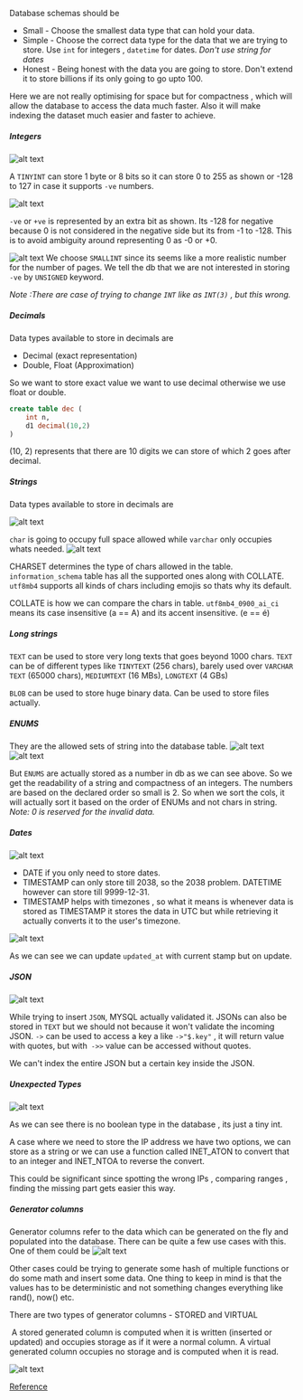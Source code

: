 Database schemas should be 
- Small - Choose the smallest data type that can hold your data. 
- Simple - Choose the correct data type for the data that we are trying to store. Use `int` for integers , `datetime` for dates. *Don't use string for dates*
- Honest - Being honest with the data you are going to store. Don't extend it to store billions if its only going to go upto 100.

Here we are not really optimising for space but for compactness , which will allow the database to access the data much faster. Also it will make indexing the dataset much easier and faster to achieve. 

##### Integers

![alt text](/resources/Screenshot%202024-02-18%20at%2011.46.49 PM.png)

A `TINYINT` can store 1 byte or 8 bits so it can store 0 to 255 as shown or -128 to 127 in case it supports `-ve` numbers.

![alt text](/resources/Screenshot%202024-02-18%20at%2011.51.28 PM.png)

`-ve` or `+ve` is represented by an extra bit as shown.
Its -128 for negative because 0 is not considered in the negative side but its from -1 to -128. This is to avoid ambiguity around representing 0 as -0 or +0.

![alt text](/resources/Screenshot%202024-02-18%20at%2011.54.09 PM.png)
We choose `SMALLINT` since its seems like a more realistic number for the number of pages. We tell the db that we are not interested in storing `-ve` by `UNSIGNED` keyword.

*Note :There are case of trying to change `INT` like as `INT(3)` , but this wrong.*

##### Decimals

Data types available to store in decimals are 
- Decimal (exact representation) 
- Double, Float (Approximation) 

So we want to store exact value we want to use decimal otherwise we use float or double.

```sql
create table dec (
	int n,
	d1 decimal(10,2)
)
```

(10, 2) represents that there are 10 digits we can store of which 2 goes after decimal.

##### Strings

Data types available to store in decimals are 

![alt text](/resources/Screenshot%202024-02-27%20at%2011.27.20%20PM.png)

`char` is going to occupy full space allowed while `varchar` only occupies whats needed. 
![alt text](/resources/Screenshot%202024-02-27%20at%2011.38.32%20PM.png)

CHARSET determines the type of chars allowed in the table. `information_schema` table has all the supported ones along with COLLATE.
`utf8mb4` supports all kinds of chars including emojis so thats why its default.

COLLATE is how we can compare the chars in table.
`utf8mb4_0900_ai_ci` means its case insensitive (a == A) and its accent insensitive. (e == é)

##### Long strings 

`TEXT` can be used to store very long texts that goes beyond 1000 chars. `TEXT` can be of different types like 
`TINYTEXT`  (256 chars), barely used over `VARCHAR`
`TEXT` (65000 chars),
`MEDIUMTEXT` (16 MBs), 
`LONGTEXT` (4 GBs)

`BLOB` can be used to store huge binary data. Can be used to store files actually. 

##### ENUMS

They are the allowed sets of string into the database table.
![alt text](/resources/Screenshot%202024-02-28%20at%2012.18.49%20AM.png)
![alt text](/resources/Screenshot%202024-02-28%20at%2012.16.56%20AM.png)

But `ENUMS` are actually stored as a number in db as we can see above. So we get the readability of a string and compactness of an integers. 
The numbers are based on the declared order so small is 2. 
So when we sort the cols, it will actually sort it based on the order of ENUMs and not chars in string. 
*Note: 0 is reserved for the invalid data.*

##### Dates

![alt text](/resources/Screenshot%202024-03-03%20at%207.26.41%20PM.png)

- DATE if you only need to store dates. 
- TIMESTAMP can only store till 2038, so the 2038 problem. DATETIME however can store till 9999-12-31.
- TIMESTAMP helps with timezones , so what it means is whenever data is stored as TIMESTAMP it stores the data in UTC but while retrieving it actually converts it to the user's timezone. 

![alt text](/resources/Screenshot%202024-03-03%20at%207.35.43%20PM.png)

As we can see we can update `updated_at` with current stamp but on update.
##### JSON

![alt text](/resources/Screenshot%202024-03-03%20at%207.42.48%20PM.png)

While trying to insert `JSON`, MYSQL actually validated it. JSONs can also be stored in `TEXT` but we should not because it won't validate the incoming JSON.
`->`  can be used to access a key a like `->"$.key"` , it will return value with quotes, but with` ->>` value can be accessed without quotes. 

We can't index the entire JSON but a certain key inside the JSON.

##### Unexpected Types

![alt text](/resources/Screenshot%202024-03-10%20at%203.48.22%20PM.png)

As we can see there is no boolean type in the database , its just a tiny int. 

A case where we need to store the IP address we have two options, we can store as a string or we can use a function called INET_ATON to convert that to an integer and INET_NTOA to reverse the convert.

This could be significant since spotting the wrong IPs , comparing ranges , finding the missing part gets easier this way. 


##### Generator columns 

Generator columns refer to the data which can be generated on the fly and populated into the database. There can be quite a few use cases with this. One of them could be 
![alt text](/resources/Screenshot%202024-03-10%20at%204.04.24%20PM.png)

Other cases could be trying to generate some hash of multiple functions or do some math and insert some data.
One thing to keep in mind is that the values has to be deterministic and not something changes everything like rand(), now() etc.

There are two types of generator columns - STORED and VIRTUAL 

 A stored generated column is computed when it is written (inserted or updated) and occupies storage as if it were a normal column. A virtual generated column occupies no storage and is computed when it is read.

![alt text](/resources/Screenshot%202024-03-10%20at%204.29.54%20PM.png)




[Reference](https://planetscale.com/learn/courses/mysql-for-developers/schema)